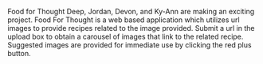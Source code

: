 Food for Thought
Deep, Jordan, Devon, and Ky-Ann are making an exciting project. Food For Thought is a web based application which utilizes url images to provide recipes related to the image provided. Submit a url in the upload box to obtain a carousel of images that link to the related recipe. Suggested images are provided for immediate use by clicking the red plus button.

